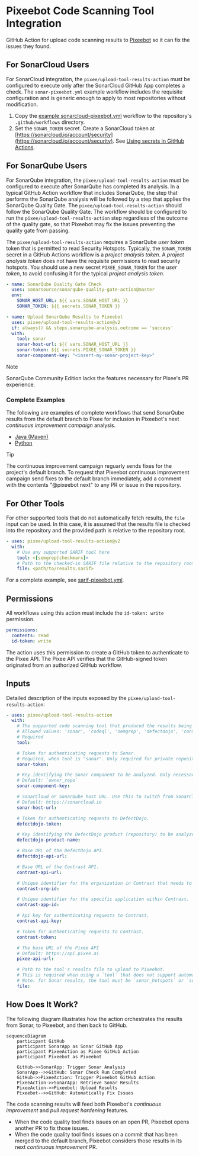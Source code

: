 # Pixeebot Code Scanning Tool Integration

GitHub Action for upload code scanning results to [Pixeebot](https://pixee.ai/)
so it can fix the issues they found.

## For SonarCloud Users

For SonarCloud integration, the `pixee/upload-tool-results-action` must be
configured to execute only after the SonarCloud GitHub App completes a check.
The `sonar-pixeebot.yml` example workflow includes the requisite configuration
and is generic enough to apply to most repositories without modification.

1. Copy the
   [example sonarcloud-pixeebot.yml](./examples/sonarcloud-pixeebot.yml)
   workflow to the repository's `.github/workflows` directory.
1. Set the `SONAR_TOKEN` secret. Create a SonarCloud token at
   [https://sonarcloud.io/account/security](https://sonarcloud.io/account/security).
   See
   [Using secrets in GitHub Actions](https://docs.github.com/en/actions/security-guides/using-secrets-in-github-actions).

## For SonarQube Users

For SonarQube integration, the `pixee/upload-tool-results-action` must be
configured to execute after SonarQube has completed its analysis. In a typical
GitHub Action workflow that includes SonarQube, the step that performs the
SonarQube analysis will be followed by a step that applies the SonarQube Quality
Gate. The `pixee/upload-tool-results-action` should follow the SonarQube Quality
Gate. The workflow should be configured to run the
`pixee/upload-tool-results-action` step regardless of the outcome of the quality
gate, so that Pixeebot may fix the issues preventing the quality gate from
passing.

The `pixee/upload-tool-results-action` requires a SonarQube _user token_ token
that is permitted to read Security Hotspots. Typically, the `SONAR_TOKEN` secret
in a GitHub Actions workflow is a _project analysis token_. A _project analysis
token_ does not have the requisite permissions to read security hotspots. You
should use a new secret `PIXEE_SONAR_TOKEN` for the _user token_, to avoid
confusing it for the typical _project analysis token_.

```yaml
- name: SonarQube Quality Gate Check
  uses: sonarsource/sonarqube-quality-gate-action@master
  env:
    SONAR_HOST_URL: ${{ vars.SONAR_HOST_URL }}
    SONAR_TOKEN: ${{ secrets.SONAR_TOKEN }}

- name: Upload SonarQube Results to Pixeebot
  uses: pixee/upload-tool-results-action@v2
  if: always() && steps.sonarqube-analysis.outcome == 'success'
  with:
    tool: sonar
    sonar-host-url: ${{ vars.SONAR_HOST_URL }}
    sonar-token: ${{ secrets.PIXEE_SONAR_TOKEN }}
    sonar-component-key: "<insert-my-sonar-project-key>"
```

<!-- prettier-ignore -->
> [!NOTE]
> SonarQube Community Edition lacks the features necessary for Pixee's PR
> experience.

### Complete Examples

The following are examples of complete workflows that send SonarQube results
from the default branch to Pixee for inclusion in Pixeebot's next _continuous
improvement campaign_ analysis.

- [Java (Maven)](./examples/sonarqube-pixeebot-maven.yml)
- [Python](./examples/sonarqube-python.yml)

<!-- prettier-ignore -->
> [!TIP]
> The continuous improvement campaign reguarly sends fixes for the project's
> default branch. To request that Pixeebot continuous improvement campaign send
> fixes to the default branch immediately, add a comment with the contents
> "@pixeebot next" to any PR or issue in the repository.

## For Other Tools

For other supported tools that do not automatically fetch results, the `file` input can be used. In this case, it is assumed that the results file is checked into the repository and the provided path is relative to the repository root.

```yaml
- uses: pixee/upload-tool-results-action@v2
  with:
    # Use any supported SARIF tool here
    tool: <[semgrep|checkmarx]>
    # Path to the checked-in SARIF file relative to the repository root
    file: <path/to/results.sarif>
```

For a complete example, see [sarif-pixeebot.yml](./examples/sarif-pixeebot.yml).

## Permissions

All workflows using this action must include the `id-token: write` permission.

```yaml
permissions:
  contents: read
  id-token: write
```

The action uses this permission to create a GitHub token to authenticate to the
Pixee API. The Pixee API verifies that the GitHub-signed token originated from
an authorized GitHub workflow.

## Inputs

Detailed description of the inputs exposed by the
`pixee/upload-tool-results-action`:

```yaml
- uses: pixee/upload-tool-results-action
  with:
    # The supported code scanning tool that produced the results being uploaded to Pixeebot.
    # Allowed values: 'sonar', 'codeql', 'semgrep', 'defectdojo', 'contrast', 'checkmarx', 'snyk'
    # Required
    tool:

    # Token for authenticating requests to Sonar.
    # Required, when tool is "sonar". Only required for private repository.
    sonar-token:

    # Key identifying the Sonar component to be analyzed. Only necessary if deviating from Sonar's established convention.
    # Default: `owner_repo`
    sonar-component-key:

    # SonarCloud or SonarQube host URL. Use this to switch from SonarCloud to SonarQube.
    # Default: https://sonarcloud.io
    sonar-host-url:

    # Token for authenticating requests to DefectDojo.
    defectdojo-token:

    # Key identifying the DefectDojo product (repository) to be analyzed.
    defectdojo-product-name:

    # Base URL of the DefectDojo API.
    defectdojo-api-url:

    # Base URL of the Contrast API.
    contrast-api-url:

    # Unique identifier for the organization in Contrast that needs to be analyzed.
    contrast-org-id:

    # Unique identifier for the specific application within Contrast.
    contrast-app-id:

    # Api key for authenticating requests to Contrast.
    contrast-api-key:

    # Token for authenticating requests to Contrast.
    contrast-token:

    # The base URL of the Pixee API
    # Default: https://api.pixee.ai
    pixee-api-url:

    # Path to the tool's results file to upload to Pixeebot.
    # This is required when using a `tool` that does not support automatically fetching results. Contrast, Sonar, and DefectDojo integrations support automatically fetching results. When this input is used with those tools, the given file will be uploaded _instead of_ automatically fetching results.
    # Note: for Sonar results, the tool must be `sonar_hotspots` or `sonar_issues` instead of `sonar` when using this input.
    file:
```

## How Does It Work?

The following diagram illustrates how the action orchestrates the results from
Sonar, to Pixeebot, and then back to GitHub.

```mermaid
sequenceDiagram
    participant GitHub
    participant SonarApp as Sonar GitHub App
    participant PixeeAction as Pixee GitHub Action
    participant Pixeebot as Pixeebot

    GitHub->>SonarApp: Trigger Sonar Analysis
    SonarApp-->>GitHub: Sonar Check Run Completed
    GitHub->>PixeeAction: Trigger Pixeebot GitHub Action
    PixeeAction->>SonarApp: Retrieve Sonar Results
    PixeeAction->>Pixeebot: Upload Results
    Pixeebot-->>GitHub: Automatically Fix Issues
```

The code scanning results will feed both Pixeebot's _continuous improvement_ and
_pull request hardening_ features.

- When the code quality tool finds issues on an open PR, Pixeebot opens another
  PR to fix those issues.
- When the code quality tool finds issues on a commit that has been merged to
  the default branch, Pixeebot considers those results in its next _continuous
  improvement_ PR.
